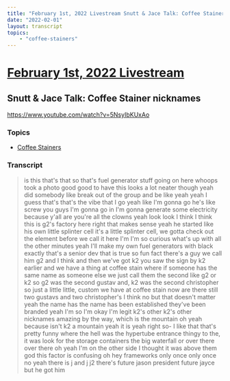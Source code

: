 ```yaml
---
title: "February 1st, 2022 Livestream Snutt & Jace Talk: Coffee Stainer nicknames"
date: "2022-02-01"
layout: transcript
topics:
    - "coffee-stainers"
---
```

# [February 1st, 2022 Livestream](../2022-02-01.md)
## Snutt & Jace Talk: Coffee Stainer nicknames
https://www.youtube.com/watch?v=5NsyIbKUxAo

### Topics
* [Coffee Stainers](../topics/coffee-stainers.md)

### Transcript

> is this that's that so that's fuel generator stuff going on here whoops took a photo good good to have this looks a lot neater though yeah did somebody like break out of the group and be like yeah yeah I guess that's that's the vibe that I go yeah like I'm gonna go he's like screw you guys I'm gonna go in I'm gonna generate some electricity because y'all are you're all the clowns yeah look look I think I think this is g2's factory here right that makes sense yeah he started like his own little splinter cell it's a little splinter cell, we gotta check out the element before we call it here I'm I'm so curious what's up with all the other minutes yeah I'll make my own fuel generators with black exactly that's a senior dev that is true so fun fact there's a guy we call him g2 and I think and then we've got k2 you saw the sign by k2 earlier and we have a thing at coffee stain where if someone has the same name as someone else we just call them the second like g2 or k2 so g2 was the second gustav and, k2 was the second christopher so just a little little, custom we have at coffee stain now are there still two gustavs and two christopher's I think no but that doesn't matter yeah the name has the name has been established they've been branded yeah I'm so I'm okay I'm legit k2's other k2's other nicknames amazing by the way, which is the mountain oh yeah because isn't k2 a mountain yeah it is yeah right so- I like that that's pretty funny where the hell was the hypertube entrance thingy to the, it was look for the storage containers the big waterfall or over there over there oh yeah I'm on the other side I thought it was above them god this factor is confusing oh hey frameworks only once only once no yeah there is j and j j2 there's future jason president future jayce but he got him
